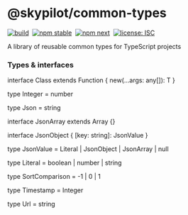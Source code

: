 # @skypilot/common-types

[![build](https://img.shields.io/github/workflow/status/skypilotcc/common-types/Stable%20release?label=build)]()&nbsp;
[![npm stable](https://img.shields.io/npm/v/@skypilot/common-types?label=stable)](https://www.npmjs.com/package/@skypilot/common-types)&nbsp;
[![npm next](https://img.shields.io/npm/v/@skypilot/common-types/next?label=next)](https://www.npmjs.com/package/@skypilot/common-types)&nbsp;
[![license: ISC](https://img.shields.io/badge/license-ISC-blue.svg)](https://opensource.org/licenses/ISC)  

A library of reusable common types for TypeScript projects

### Types & interfaces

interface Class<T> extends Function {
  new(...args: any[]): T
}

type Integer = number

type Json = string

interface JsonArray extends Array<JsonValue> {}

interface JsonObject { [key: string]: JsonValue }

type JsonValue = Literal | JsonObject | JsonArray | null

type Literal = boolean | number | string

type SortComparison = -1 | 0 | 1

type Timestamp = Integer

type Url = string
